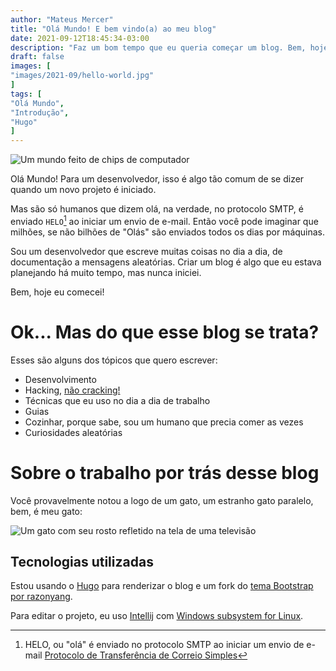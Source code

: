 ```yaml
---
author: "Mateus Mercer"
title: "Olá Mundo! E bem vindo(a) ao meu blog"
date: 2021-09-12T18:45:34-03:00
description: "Faz um bom tempo que eu queria começar um blog. Bem, hoje eu comecei!"
draft: false
images: [
"images/2021-09/hello-world.jpg"
]
tags: [
"Olá Mundo",
"Introdução",
"Hugo"
]
---
```


![Um mundo feito de chips de computador](/images/2021-09/hello-world.jpg#center "Um mundo feito de chips. Fonte: [Internet Archive <3](https://archive.org/details/80_Microcomputing_Issue_23_1981-11_1001001_US/mode/2up)")

Olá Mundo! Para um desenvolvedor, isso é algo tão comum de se dizer quando um novo projeto é iniciado.

Mas são só humanos que dizem olá, na verdade, no protocolo SMTP, é enviado `HELO`[^1] ao iniciar um envio de e-mail.
Então você pode imaginar que milhões, se não bilhões de "Olás" são enviados todos os dias por máquinas.

[^1]: HELO, ou "olá" é enviado no protocolo SMTP ao iniciar um envio de e-mail [Protocolo de Transferência de Correio Simples](https://pt.wikipedia.org/wiki/Simple_Mail_Transfer_Protocol)

Sou um desenvolvedor que escreve muitas coisas no dia a dia, de documentação a mensagens aleatórias.
Criar um blog é algo que eu estava planejando há muito tempo, mas nunca iniciei.

Bem, hoje eu comecei!

# Ok... Mas do que esse blog se trata?

Esses são alguns dos tópicos que quero escrever:
* Desenvolvimento
* Hacking, [não cracking!](http://www.catb.org/hacker-emblem/)
* Técnicas que eu uso no dia a dia de trabalho
* Guias
* Cozinhar, porque sabe, sou um humano que precia comer as vezes
* Curiosidades aleatórias

# Sobre o trabalho por trás desse blog

Você provavelmente notou a logo de um gato, um estranho gato paralelo, bem, é meu gato:

![Um gato com seu rosto refletido na tela de uma televisão](/images/2021-09/pinky.png#center "Um gato com seu rosto refletido na tela de uma televisão")

## Tecnologias utilizadas

Estou usando o [Hugo](https://gohugo.io/) para renderizar o blog e um fork do [tema Bootstrap por razonyang](https://github.com/razonyang/hugo-theme-bootstrap).

Para editar o projeto, eu uso [Intellij](https://www.jetbrains.com/idea/) com [Windows subsystem for Linux](https://docs.microsoft.com/en-us/windows/wsl/install-win10).
